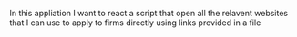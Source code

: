 In this appliation I want to react a script that open all the relavent websites that I can use to apply to firms directly using links provided in a file
